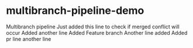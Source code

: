 # multibranch-pipeline-demo

Multibranch pipeline
Just added this line to check if merged conflict will occur
Added another line
Added Feature branch
Another line added
Added pr line
another line





